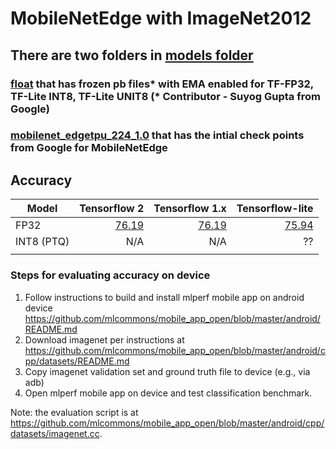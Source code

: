 # MobileNetEdge with ImageNet2012
## There are two folders in [models folder](models_and_code/checkpoints)
### [float](models_and_code/checkpoints/float) that has frozen pb files* with EMA enabled for TF-FP32, TF-Lite INT8, TF-Lite UNIT8 (* Contributor - Suyog Gupta from Google)
### [mobilenet_edgetpu_224_1.0](models_and_code/checkpoints/mobilenet_edgetpu_224_1.0) that has the intial check points from Google for MobileNetEdge


## Accuracy
|Model | Tensorflow 2 | Tensorflow 1.x|Tensorflow-lite | 
|------|------------------:|-----------------:|-----------------:|
|FP32  | [76.19](models_and_code/checkpoints/float/edge_frozen_graph.pb)           | [76.19](models_and_code/checkpoints/float/frozen_graph_tf1x_transform.pb)          |[75.94](models_and_code/checkpoints/float/edge_float_dm1p0.tflite)          |
|INT8 (PTQ)  | N/A          | N/A          | ??          |
||||

### Steps for evaluating accuracy on device

1. Follow instructions to build and install mlperf mobile app on android device
               https://github.com/mlcommons/mobile_app_open/blob/master/android/README.md
2. Download imagenet per instructions at 
               https://github.com/mlcommons/mobile_app_open/blob/master/android/cpp/datasets/README.md
3. Copy imagenet validation set and ground truth file to device (e.g., via adb)
4. Open mlperf mobile app on device and test classification benchmark.

Note: the evaluation script is at https://github.com/mlcommons/mobile_app_open/blob/master/android/cpp/datasets/imagenet.cc.

